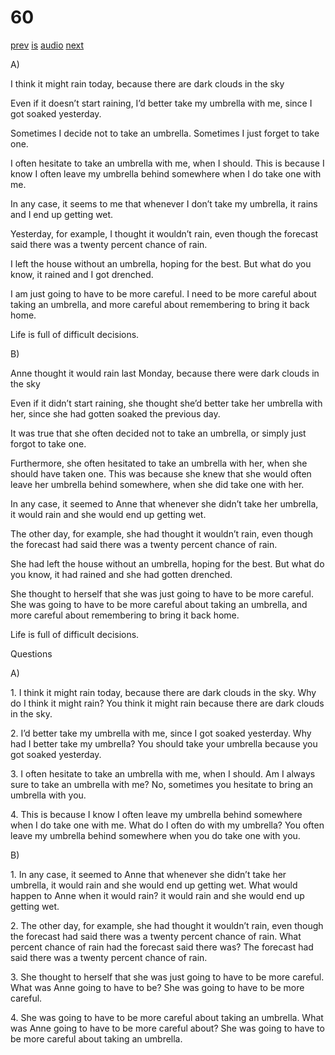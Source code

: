 # 60

[prev](../en/story_59.md)
[is](../is/story_60.md)
[audio](../audio/story_60.mp3)
[next](../en/story_01.md)

A\)

I think it might rain today, because there are dark clouds in the sky

Even if it doesn’t start raining, I’d better take my umbrella with me,
since I got soaked yesterday.

Sometimes I decide not to take an umbrella. Sometimes I just forget to
take one.

I often hesitate to take an umbrella with me, when I should. This is
because I know I often leave my umbrella behind somewhere when I do take
one with me.

In any case, it seems to me that whenever I don’t take my umbrella, it
rains and I end up getting wet.

Yesterday, for example, I thought it wouldn’t rain, even though the
forecast said there was a twenty percent chance of rain.

I left the house without an umbrella, hoping for the best. But what do
you know, it rained and I got drenched.

I am just going to have to be more careful. I need to be more careful
about taking an umbrella, and more careful about remembering to bring it
back home.

Life is full of difficult decisions.

B\)

Anne thought it would rain last Monday, because there were dark clouds
in the sky

Even if it didn’t start raining, she thought she’d better take her
umbrella with her, since she had gotten soaked the previous day.

It was true that she often decided not to take an umbrella, or simply
just forgot to take one.

Furthermore, she often hesitated to take an umbrella with her, when she
should have taken one. This was because she knew that she would often
leave her umbrella behind somewhere, when she did take one with her.

In any case, it seemed to Anne that whenever she didn’t take her
umbrella, it would rain and she would end up getting wet.

The other day, for example, she had thought it wouldn’t rain, even
though the forecast had said there was a twenty percent chance of rain.

She had left the house without an umbrella, hoping for the best. But
what do you know, it had rained and she had gotten drenched.

She thought to herself that she was just going to have to be more
careful. She was going to have to be more careful about taking an
umbrella, and more careful about remembering to bring it back home.

Life is full of difficult decisions.

Questions

A\)

1\. I think it might rain today, because there are dark clouds in the
sky. Why do I think it might rain? You think it might rain because there
are dark clouds in the sky.

2\. I’d better take my umbrella with me, since I got soaked yesterday.
Why had I better take my umbrella? You should take your umbrella because
you got soaked yesterday.

3\. I often hesitate to take an umbrella with me, when I should. Am I
always sure to take an umbrella with me? No, sometimes you hesitate to
bring an umbrella with you.

4\. This is because I know I often leave my umbrella behind somewhere
when I do take one with me. What do I often do with my umbrella? You
often leave my umbrella behind somewhere when you do take one with you.

B\)

1\. In any case, it seemed to Anne that whenever she didn’t take her
umbrella, it would rain and she would end up getting wet. What would
happen to Anne when it would rain? it would rain and she would end up
getting wet.

2\. The other day, for example, she had thought it wouldn’t rain, even
though the forecast had said there was a twenty percent chance of rain.
What percent chance of rain had the forecast said there was? The
forecast had said there was a twenty percent chance of rain.

3\. She thought to herself that she was just going to have to be more
careful. What was Anne going to have to be? She was going to have to be
more careful.

4\. She was going to have to be more careful about taking an umbrella.
What was Anne going to have to be more careful about? She was going to
have to be more careful about taking an umbrella.